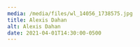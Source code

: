 ```yaml
---
media: /media/files/wl_14056_1738575.jpg
title: Alexis Dahan
alt: Alexis Dahan
date: 2021-04-01T14:30:00-0500
---
```

